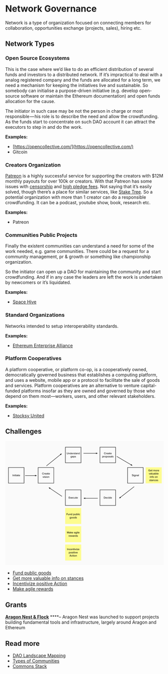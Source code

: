 # Network Governance

Network is a type of organization focused on connecting members for collaboration, opportunities exchange \(projects, sales\), hiring etc.

## Network Types

### Open Source Ecosystems

This is the case where we’d like to do an efficient distribution of several funds and investors to a distributed network. If it’s impractical to deal with a analog registered company and the funds are allocated for a long term, we need a mechanism for keeping the initiatives live and sustainable. So somebody can initialise a purpose-driven initiative \(e.g. develop open-source software or maintain the Ethereum documentation\) and open funds allocation for the cause.

The initiator in such case may be not the person in charge or most responsible — his role is to describe the need and allow the crowdfunding. As the funds start to concentrate on such DAO account it can attract the executors to step in and do the work.

**Examples:**

* [https://opencollective.com/](https://opencollective.com/)
* Gitcoin

### Creators Organization

[Patreon](http://www.patreon.com/) is a highly successful service for supporting the creators with $12M monthly payouts for over 100k or creators. With that Patreon has some issues with [censorship](http://www.openlettertopatreon.com/) and [high pledge fees](https://www.reddit.com/r/patreon/comments/7i8pwa/new_pledge_fee_discussion/). Not saying that it’s easily solved, though there’s a place for similar services, like [Stake Tree](https://staketree.com/). So a potential organization with more than 1 creator can do a responsible crowdfunding. It can be a podcast, youtube show, book, research etc.

**Examples:**

* Patreon

### Communities Public Projects

Finally the existent communities can understand a need for some of the work needed, e.g. game communities. There could be a request for a community management, pr & growth or something like championship organization.

So the initiator can open up a DAO for maintaining the community and start crowdfunding. And if in any case the leaders are left the work is undertaken by newcomers or it’s liquidated.

**Examples:**

* [Space Hive](https://www.spacehive.com/)

### Standard Organizations

Networks intended to setup interoperability standards.

**Examples:**

* [Ethereum Enterprise Alliance](https://entethalliance.org/)

### Platform Cooperatives

A platform cooperative, or platform co-op, is a cooperatively owned, democratically governed business that establishes a computing platform, and uses a website, mobile app or a protocol to facilitate the sale of goods and services. Platform cooperatives are an alternative to venture capital-funded platforms insofar as they are owned and governed by those who depend on them most—workers, users, and other relevant stakeholders.

**Examples:**

* [Stocksy United](https://en.wikipedia.org/wiki/Stocksy_United)

## Challenges

![](../../.gitbook/assets/image%20%2818%29.png)

* [Fund public goods](funding-public-goods.md)
* [Get more valuable info on stances](ethereum-governance-signals.md)
* [Incentivize positive Action](increasing-the-amount-and-quality-of-interactions-in-the-community.md)
* [Make agile rewards](make-agile-rewards.md)

## Grants

[**Aragon Nest & Flock**](https://github.com/aragon/nest) ****– Aragon Nest was launched to support projects building fundamental tools and infrastructure, largely around Aragon and Ethereum

## Read more

* [DAO Landscape Mapping](https://mapping.daolandscape.today/)
* [Types of Communities](http://www.feverbee.com/wp-content/uploads/2010/11/TypesofCommunities.pdf)
* [Commons Stack](https://commons-stack.gitbook.io/wiki/)

